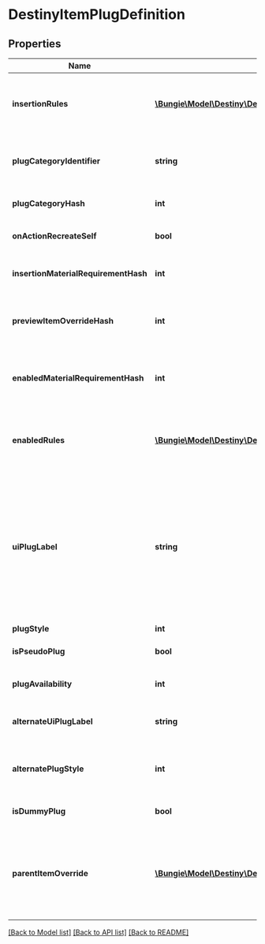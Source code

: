 # DestinyItemPlugDefinition

## Properties
Name | Type | Description | Notes
------------ | ------------- | ------------- | -------------
**insertionRules** | [**\Bungie\Model\Destiny\Definitions\Items\DestinyPlugRuleDefinition[]**](DestinyPlugRuleDefinition.md) | The rules around when this plug can be inserted into a socket, aside from the socket&#39;s individual restrictions.  The live data DestinyItemPlugComponent.insertFailIndexes will be an index into this array, so you can pull out the failure strings appropriate for the user. | [optional] 
**plugCategoryIdentifier** | **string** | The string identifier for the plug&#39;s category. Use the socket&#39;s DestinySocketTypeDefinition.plugWhitelist to determine whether this plug can be inserted into the socket. | [optional] 
**plugCategoryHash** | **int** | The hash for the plugCategoryIdentifier. You can use this instead if you wish: I put both in the definition for debugging purposes. | [optional] 
**onActionRecreateSelf** | **bool** | If you successfully socket the item, this will determine whether or not you get \&quot;refunded\&quot; on the plug. | [optional] 
**insertionMaterialRequirementHash** | **int** | If inserting this plug requires materials, this is the hash identifier for looking up the DestinyMaterialRequirementSetDefinition for those requirements. | [optional] 
**previewItemOverrideHash** | **int** | In the game, if you&#39;re inspecting a plug item directly, this will be the item shown with the plug attached. Look up the DestinyInventoryItemDefinition for this hash for the item. | [optional] 
**enabledMaterialRequirementHash** | **int** | It&#39;s not enough for the plug to be inserted. It has to be enabled as well. For it to be enabled, it may require materials. This is the hash identifier for the DestinyMaterialRequirementSetDefinition for those requirements, if there is one. | [optional] 
**enabledRules** | [**\Bungie\Model\Destiny\Definitions\Items\DestinyPlugRuleDefinition[]**](DestinyPlugRuleDefinition.md) | The rules around whether the plug, once inserted, is enabled and providing its benefits.  The live data DestinyItemPlugComponent.enableFailIndexes will be an index into this array, so you can pull out the failure strings appropriate for the user. | [optional] 
**uiPlugLabel** | **string** | Plugs can have arbitrary, UI-defined identifiers that the UI designers use to determine the style applied to plugs. Unfortunately, we have neither a definitive list of these labels nor advance warning of when new labels might be applied or how that relates to how they get rendered. If you want to, you can refer to known labels to change your own styles: but know that new ones can be created arbitrarily, and we have no way of associating the labels with any specific UI style guidance... you&#39;ll have to piece that together on your end. Or do what we do, and just show plugs more generically, without specialized styles. | [optional] 
**plugStyle** | **int** |  | [optional] 
**isPseudoPlug** | **bool** | If TRUE, the plug doesn&#39;t actually convey any benefit: it only exists to show information in the UI. | [optional] 
**plugAvailability** | **int** | Indicates the rules about when this plug can be used. See the PlugAvailabilityMode enumeration for more information! | [optional] 
**alternateUiPlugLabel** | **string** | If the plug meets certain state requirements, it may have an alternative label applied to it. This is the alternative label that will be applied in such a situation. | [optional] 
**alternatePlugStyle** | **int** | The alternate plug of the plug: only applies when the item is in states that only the server can know about and control, unfortunately. See AlternateUiPlugLabel for the related label info. | [optional] 
**isDummyPlug** | **bool** | If TRUE, this plug is used for UI display purposes only, and doesn&#39;t have any interesting effects of its own. | [optional] 
**parentItemOverride** | [**\Bungie\Model\Destiny\Definitions\Items\DestinyParentItemOverride**](DestinyParentItemOverride.md) | Do you ever get the feeling that a system has become so overburdened by edge cases that it probably should have become some other system entirely? So do I!  In totally unrelated news, Plugs can now override properties of their parent items. This is some of the relevant definition data for those overrides.  If this is populated, it will have the override data to be applied when this plug is applied to an item. | [optional] 

[[Back to Model list]](../README.md#documentation-for-models) [[Back to API list]](../README.md#documentation-for-api-endpoints) [[Back to README]](../README.md)


